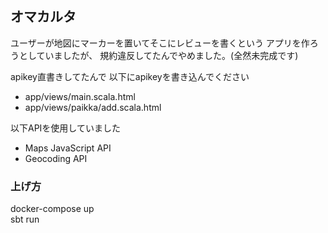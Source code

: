 ## オマカルタ
ユーザーが地図にマーカーを置いてそこにレビューを書くという
アプリを作ろうとしていましたが、
規約違反してたんでやめました。(全然未完成です)

apikey直書きしてたんで
以下にapikeyを書き込んでください
* app/views/main.scala.html
* app/views/paikka/add.scala.html

以下APIを使用していました
* Maps JavaScript API
* Geocoding API


### 上げ方
docker-compose up  
sbt run
